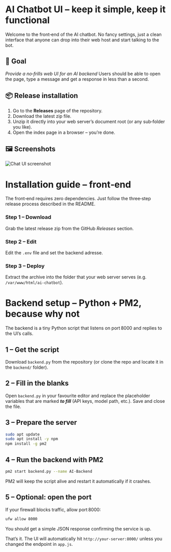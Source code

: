 # **AI Chatbot UI** – keep it simple, keep it functional

Welcome to the front‑end of the AI chatbot. No fancy settings, just a clean interface that anyone can drop into their web host and start talking to the bot.

## 🎯 Goal

_Provide a no‑frills web UI for an AI backend_
Users should be able to open the page, type a message and get a response in less than a second.

## 📦 Release installation

1. Go to the **Releases** page of the repository.
2. Download the latest zip file.
3. Unzip it directly into your web server’s document root (or any sub‑folder you like).
4. Open the index page in a browser – you’re done.


## 🖼️ Screenshots

![Chat UI screenshot](assets/screenshot.png)

# **Installation guide** – front‑end

The front‑end requires zero dependencies. Just follow the three‑step release process described in the README.

### Step 1 – Download

Grab the latest release zip from the GitHub *Releases* section.

### Step 2 – Edit

Edit the `.env` file and set the backend adresse.

### Step 3 – Deploy

Extract the archive into the folder that your web server serves (e.g. `/var/www/html/ai-chatbot`).


# **Backend setup** – Python + PM2, because why not

The backend is a tiny Python script that listens on port 8000 and replies to the UI’s calls.

## 1 – Get the script

Download `backend.py` from the repository (or clone the repo and locate it in the `backend/` folder).

## 2 – Fill in the blanks

Open `backend.py` in your favourite editor and replace the placeholder variables that are marked _**to fill**_ (API keys, model path, etc.). Save and close the file.

## 3 – Prepare the server

```bash
sudo apt update
sudo apt install -y npm
npm install -g pm2
```

## 4 – Run the backend with PM2

```bash
pm2 start backend.py --name AI-Backend
```

PM2 will keep the script alive and restart it automatically if it crashes.

## 5 – Optional: open the port

If your firewall blocks traffic, allow port 8000:

```bash
ufw allow 8000
```
You should get a simple JSON response confirming the service is up.

That’s it. The UI will automatically hit `http://your-server:8000/` unless you changed the endpoint in `app.js`.
